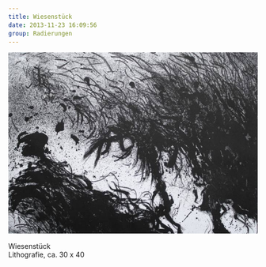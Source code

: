 ```yaml
---
title: Wiesenstück
date: 2013-11-23 16:09:56
group: Radierungen
---
```

![Wiesenstück](/img/radierungen/wiesenstueck.jpg)

Wiesenstück<br>
Lithografie, ca. 30 x 40

